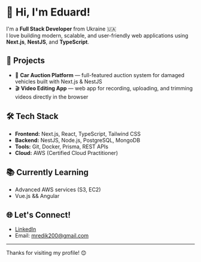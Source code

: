# 👋 Hi, I'm Eduard!

I'm a **Full Stack Developer** from Ukraine 🇺🇦  
I love building modern, scalable, and user-friendly web applications using **Next.js**, **NestJS**, and **TypeScript**.

## 🚀 Projects
- 🔧 **Car Auction Platform** — full-featured auction system for damaged vehicles built with Next.js & NestJS
- 🎬 **Video Editing App** — web app for recording, uploading, and trimming videos directly in the browser

## 🛠️ Tech Stack
- **Frontend:** Next.js, React, TypeScript, Tailwind CSS  
- **Backend:** NestJS, Node.js, PostgreSQL, MongoDB  
- **Tools:** Git, Docker, Prisma, REST APIs  
- **Cloud:** AWS (Certified Cloud Practitioner)

## 📚 Currently Learning
- Advanced AWS services (S3, EC2)
- Vue.js && Angular

## 🌐 Let's Connect!
- [LinkedIn](https://www.linkedin.com/in/eduard-kuruliak-2b76aa274/)
- Email: mredik200@gmail.com

---

Thanks for visiting my profile! 😊
